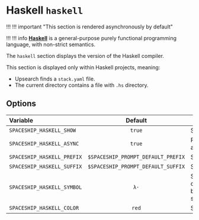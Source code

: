 # Haskell `haskell`

!!! !!! important "This section is rendered asynchronously by default"

!!! !!! info
    [**Haskell**](https://www.haskell.org) is a general-purpose purely functional programming language, with non-strict semantics.

The `haskell` section displays the version of the Haskell compiler.

This section is displayed only within Haskell projects, meaning:

* Upsearch finds a `stack.yaml` file.
* The current directory contains a file with `.hs` directory.

## Options

| Variable                   |              Default               | Meaning                             |
|:-------------------------- |:----------------------------------:| ----------------------------------- |
| `SPACESHIP_HASKELL_SHOW`   |               `true`               | Show section                        |
| `SPACESHIP_HASKELL_ASYNC`  |               `true`               | Render section asynchronously       |
| `SPACESHIP_HASKELL_PREFIX` | `$SPACESHIP_PROMPT_DEFAULT_PREFIX` | Section's prefix                    |
| `SPACESHIP_HASKELL_SUFFIX` | `$SPACESHIP_PROMPT_DEFAULT_SUFFIX` | Section's suffix                    |
| `SPACESHIP_HASKELL_SYMBOL` |                `λ·`                | Symbol displayed before the section |
| `SPACESHIP_HASKELL_COLOR`  |               `red`                | Section's color                     |
